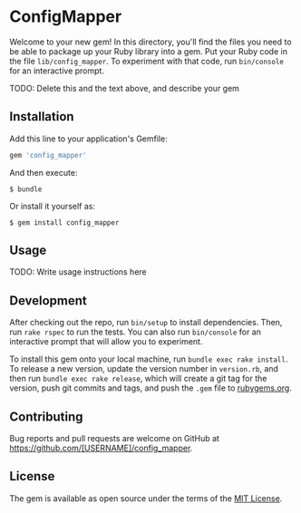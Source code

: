 # ConfigMapper

Welcome to your new gem! In this directory, you'll find the files you need to be able to package up your Ruby library into a gem. Put your Ruby code in the file `lib/config_mapper`. To experiment with that code, run `bin/console` for an interactive prompt.

TODO: Delete this and the text above, and describe your gem

## Installation

Add this line to your application's Gemfile:

```ruby
gem 'config_mapper'
```

And then execute:

    $ bundle

Or install it yourself as:

    $ gem install config_mapper

## Usage

TODO: Write usage instructions here

## Development

After checking out the repo, run `bin/setup` to install dependencies. Then, run `rake rspec` to run the tests. You can also run `bin/console` for an interactive prompt that will allow you to experiment.

To install this gem onto your local machine, run `bundle exec rake install`. To release a new version, update the version number in `version.rb`, and then run `bundle exec rake release`, which will create a git tag for the version, push git commits and tags, and push the `.gem` file to [rubygems.org](https://rubygems.org).

## Contributing

Bug reports and pull requests are welcome on GitHub at https://github.com/[USERNAME]/config_mapper.


## License

The gem is available as open source under the terms of the [MIT License](http://opensource.org/licenses/MIT).

